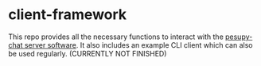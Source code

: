 # client-framework

This repo provides all the necessary functions to interact with the [pesupy-chat server software](https://github.com/pesupy-chat/server).
It also includes an example CLI client which can also be used regularly. (CURRENTLY NOT FINISHED)

